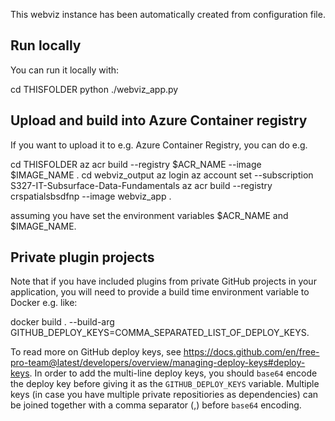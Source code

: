 This webviz instance has been automatically created from configuration file.

## Run locally

You can run it locally with:

  cd THISFOLDER
  python ./webviz_app.py

## Upload and build into Azure Container registry

If you want to upload it to e.g. Azure Container Registry, you can do e.g.

  cd THISFOLDER
  az acr build --registry $ACR_NAME --image $IMAGE_NAME . 
cd webviz_output 
az login 
az account set --subscription S327-IT-Subsurface-Data-Fundamentals 
az acr build --registry crspatialsbsdfnp --image webviz_app .

assuming you have set the environment variables $ACR_NAME and $IMAGE_NAME.

## Private plugin projects

Note that if you have included plugins from private GitHub projects in your
application, you will need to provide a build time environment variable to Docker e.g. like:

docker build . --build-arg GITHUB_DEPLOY_KEYS=COMMA_SEPARATED_LIST_OF_DEPLOY_KEYS.

To read more on GitHub deploy keys, see https://docs.github.com/en/free-pro-team@latest/developers/overview/managing-deploy-keys#deploy-keys.
In order to add the multi-line deploy keys, you should `base64` encode the deploy key
before giving it as the `GITHUB_DEPLOY_KEYS` variable. Multiple keys (in case you have
multiple private repositiories as dependencies) can be joined together with a comma
separator (,) before `base64` encoding.
